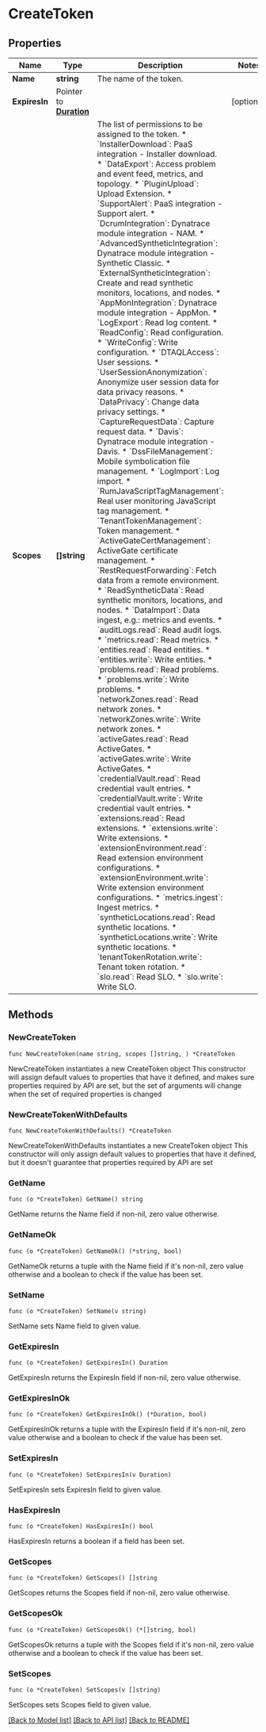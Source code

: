 # CreateToken

## Properties

Name | Type | Description | Notes
------------ | ------------- | ------------- | -------------
**Name** | **string** | The name of the token. | 
**ExpiresIn** | Pointer to [**Duration**](Duration.md) |  | [optional] 
**Scopes** | **[]string** | The list of permissions to be assigned to the token.  * &#x60;InstallerDownload&#x60;: PaaS integration - Installer download.  * &#x60;DataExport&#x60;: Access problem and event feed, metrics, and topology.  * &#x60;PluginUpload&#x60;: Upload Extension.  * &#x60;SupportAlert&#x60;: PaaS integration - Support alert.  * &#x60;DcrumIntegration&#x60;: Dynatrace module integration - NAM.  * &#x60;AdvancedSyntheticIntegration&#x60;: Dynatrace module integration - Synthetic Classic.  * &#x60;ExternalSyntheticIntegration&#x60;: Create and read synthetic monitors, locations, and nodes.  * &#x60;AppMonIntegration&#x60;: Dynatrace module integration - AppMon.  * &#x60;LogExport&#x60;: Read log content.  * &#x60;ReadConfig&#x60;: Read configuration.  * &#x60;WriteConfig&#x60;: Write configuration.  * &#x60;DTAQLAccess&#x60;: User sessions.  * &#x60;UserSessionAnonymization&#x60;: Anonymize user session data for data privacy reasons.  * &#x60;DataPrivacy&#x60;: Change data privacy settings.  * &#x60;CaptureRequestData&#x60;: Capture request data.  * &#x60;Davis&#x60;: Dynatrace module integration - Davis.  * &#x60;DssFileManagement&#x60;: Mobile symbolication file management.  * &#x60;LogImport&#x60;: Log import.  * &#x60;RumJavaScriptTagManagement&#x60;: Real user monitoring JavaScript tag management.  * &#x60;TenantTokenManagement&#x60;: Token management.  * &#x60;ActiveGateCertManagement&#x60;: ActiveGate certificate management.  * &#x60;RestRequestForwarding&#x60;: Fetch data from a remote environment.  * &#x60;ReadSyntheticData&#x60;: Read synthetic monitors, locations, and nodes.  * &#x60;DataImport&#x60;: Data ingest, e.g.: metrics and events.  * &#x60;auditLogs.read&#x60;: Read audit logs.  * &#x60;metrics.read&#x60;: Read metrics.  * &#x60;entities.read&#x60;: Read entities.  * &#x60;entities.write&#x60;: Write entities.  * &#x60;problems.read&#x60;: Read problems.  * &#x60;problems.write&#x60;: Write problems.  * &#x60;networkZones.read&#x60;: Read network zones.  * &#x60;networkZones.write&#x60;: Write network zones.  * &#x60;activeGates.read&#x60;: Read ActiveGates.  * &#x60;activeGates.write&#x60;: Write ActiveGates.  * &#x60;credentialVault.read&#x60;: Read credential vault entries.  * &#x60;credentialVault.write&#x60;: Write credential vault entries.  * &#x60;extensions.read&#x60;: Read extensions.  * &#x60;extensions.write&#x60;: Write extensions.  * &#x60;extensionEnvironment.read&#x60;: Read extension environment configurations.  * &#x60;extensionEnvironment.write&#x60;: Write extension environment configurations.  * &#x60;metrics.ingest&#x60;: Ingest metrics.  * &#x60;syntheticLocations.read&#x60;: Read synthetic locations.  * &#x60;syntheticLocations.write&#x60;: Write synthetic locations.  * &#x60;tenantTokenRotation.write&#x60;: Tenant token rotation.  * &#x60;slo.read&#x60;: Read SLO.  * &#x60;slo.write&#x60;: Write SLO.   | 

## Methods

### NewCreateToken

`func NewCreateToken(name string, scopes []string, ) *CreateToken`

NewCreateToken instantiates a new CreateToken object
This constructor will assign default values to properties that have it defined,
and makes sure properties required by API are set, but the set of arguments
will change when the set of required properties is changed

### NewCreateTokenWithDefaults

`func NewCreateTokenWithDefaults() *CreateToken`

NewCreateTokenWithDefaults instantiates a new CreateToken object
This constructor will only assign default values to properties that have it defined,
but it doesn't guarantee that properties required by API are set

### GetName

`func (o *CreateToken) GetName() string`

GetName returns the Name field if non-nil, zero value otherwise.

### GetNameOk

`func (o *CreateToken) GetNameOk() (*string, bool)`

GetNameOk returns a tuple with the Name field if it's non-nil, zero value otherwise
and a boolean to check if the value has been set.

### SetName

`func (o *CreateToken) SetName(v string)`

SetName sets Name field to given value.


### GetExpiresIn

`func (o *CreateToken) GetExpiresIn() Duration`

GetExpiresIn returns the ExpiresIn field if non-nil, zero value otherwise.

### GetExpiresInOk

`func (o *CreateToken) GetExpiresInOk() (*Duration, bool)`

GetExpiresInOk returns a tuple with the ExpiresIn field if it's non-nil, zero value otherwise
and a boolean to check if the value has been set.

### SetExpiresIn

`func (o *CreateToken) SetExpiresIn(v Duration)`

SetExpiresIn sets ExpiresIn field to given value.

### HasExpiresIn

`func (o *CreateToken) HasExpiresIn() bool`

HasExpiresIn returns a boolean if a field has been set.

### GetScopes

`func (o *CreateToken) GetScopes() []string`

GetScopes returns the Scopes field if non-nil, zero value otherwise.

### GetScopesOk

`func (o *CreateToken) GetScopesOk() (*[]string, bool)`

GetScopesOk returns a tuple with the Scopes field if it's non-nil, zero value otherwise
and a boolean to check if the value has been set.

### SetScopes

`func (o *CreateToken) SetScopes(v []string)`

SetScopes sets Scopes field to given value.



[[Back to Model list]](../README.md#documentation-for-models) [[Back to API list]](../README.md#documentation-for-api-endpoints) [[Back to README]](../README.md)


